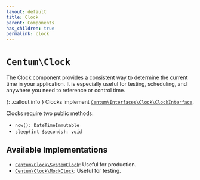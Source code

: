 ```yaml
---
layout: default
title: Clock
parent: Components
has_children: true
permalink: clock
---
```




# `Centum\Clock`

The Clock component provides a consistent way to determine the current time in your application.
It is especially useful for testing, scheduling, and anywhere you need to reference or control time.

{: .callout.info }
Clocks implement [`Centum\Interfaces\Clock\ClockInterface`](https://github.com/SidRoberts/centum/blob/main/src/Interfaces/Clock/ClockInterface.php).

Clocks require two public methods:

- `now(): DateTimeImmutable`
- `sleep(int $seconds): void`



## Available Implementations

- [`Centum\Clock\SystemClock`](https://github.com/SidRoberts/centum/blob/main/src/Clock/SystemClock.php):
  Useful for production.
- [`Centum\Clock\MockClock`](https://github.com/SidRoberts/centum/blob/main/src/Clock/MockClock.php):
  Useful for testing.
